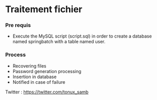 # Traitement fichier

### Pre requis
-  Execute the MySQL script (script.sql) in order to create a database named springbatch with a table named user.

### Process

- Recovering files 
- Password generation processing
- Insertion in database 
- Notified in case of failure

Twitter : https://twitter.com/tonux_samb
